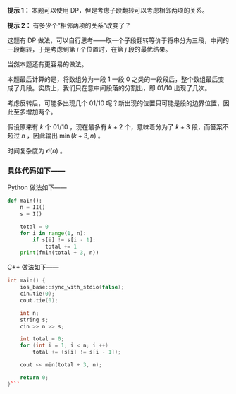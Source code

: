 **提示 1：** 本题可以使用 DP，但是考虑子段翻转可以考虑相邻两项的关系。

**提示 2：** 有多少个“相邻两项的关系”改变了？

这题有 DP 做法，可以自行思考——取一个子段翻转等价于将串分为三段，中间的一段翻转，于是考虑到第 $i$ 个位置时，在第 $j$ 段的最优结果。

当然本题还有更容易的做法。

本题最后计算的是，将数组分为一段 $1$ 一段 $0$ 之类的一段段后，整个数组最后变成了几段。实质上，我们只在意中间段落的分割出，即 $01/10$ 出现了几次。

考虑反转后，可能多出现几个 $01/10$ 呢？新出现的位置只可能是段的边界位置，因此至多增加两个。

假设原来有 $k$ 个 $01/10$ ，现在最多有 $k+2$ 个，意味着分为了 $k+3$ 段，而答案不超过 $n$ ，因此输出 $\min(k+3, n)$ 。

时间复杂度为 $\mathcal{O}(n)$ 。

### 具体代码如下——

Python 做法如下——

```Python []
def main():
    n = II()
    s = I()

    total = 0
    for i in range(1, n):
        if s[i] != s[i - 1]:
            total += 1
    print(fmin(total + 3, n))
```

C++ 做法如下——

```cpp []
int main() {
    ios_base::sync_with_stdio(false);
    cin.tie(0);
    cout.tie(0);

    int n;
    string s;
    cin >> n >> s;

    int total = 0;
    for (int i = 1; i < n; i ++)
        total += (s[i] != s[i - 1]);

    cout << min(total + 3, n);

    return 0;
}```
